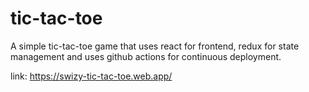 # tic-tac-toe

A simple tic-tac-toe game that uses react for frontend, redux for state management and uses github actions for continuous deployment.

link: https://swizy-tic-tac-toe.web.app/
